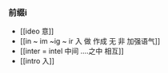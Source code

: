 ### 前缀i
- [[ideo 意]]
- [[in  ~ im ~ig ~ ir 入 做 作成  无 非 加强语气]]
- [[inter = intel 中间 ....之中 相互]]
- [[intro 入]]